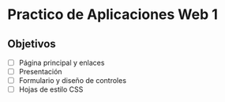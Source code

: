 # Practico de Aplicaciones Web 1

## Objetivos

-[ ] Página principal y enlaces
-[ ] Presentación
-[ ] Formulario y diseño de controles
-[ ] Hojas de estilo CSS
